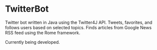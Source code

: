 # TwitterBot
Twitter bot written in Java using the Twitter4J API. Tweets, favorites, and follows users 
based on selected topics. Finds articles from Google News RSS feed using the Rome framework.

Currently being developed.

